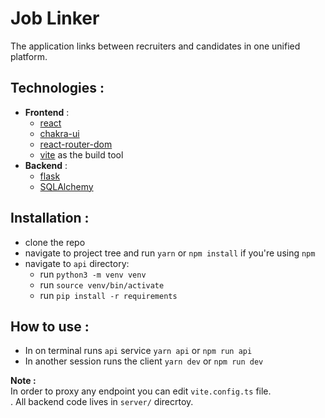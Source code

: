 # Job Linker

The application links between recruiters and candidates in one unified platform.

## Technologies :

- **Frontend** :
    + [react](https://react.dev/)
    + [chakra-ui](https://v2.chakra-ui.com/getting-started)
    + [react-router-dom](https://reactrouter.com/en/main/start/overview)
    + [vite](https://vitejs.dev/guide/) as the build tool
- **Backend** :
    + [flask](https://flask.palletsprojects.com/en/3.0.x/)
    + [SQLAlchemy](https://www.sqlalchemy.org/)

## Installation :

+ clone the repo
+ navigate to project tree and run `yarn` or `npm install` if you're using `npm`
+ navigate to `api` directory:
    - run `python3 -m venv venv`
    - run `source venv/bin/activate`
    - run `pip install -r requirements`

## How to use :

 + In on terminal runs `api` service `yarn api` or `npm run api`
 + In another session runs the client `yarn dev` or `npm run dev`

 **Note :** <br/>
In order to proxy any endpoint you can edit `vite.config.ts` file.<br/>. All backend code lives in `server/` direcrtoy.
